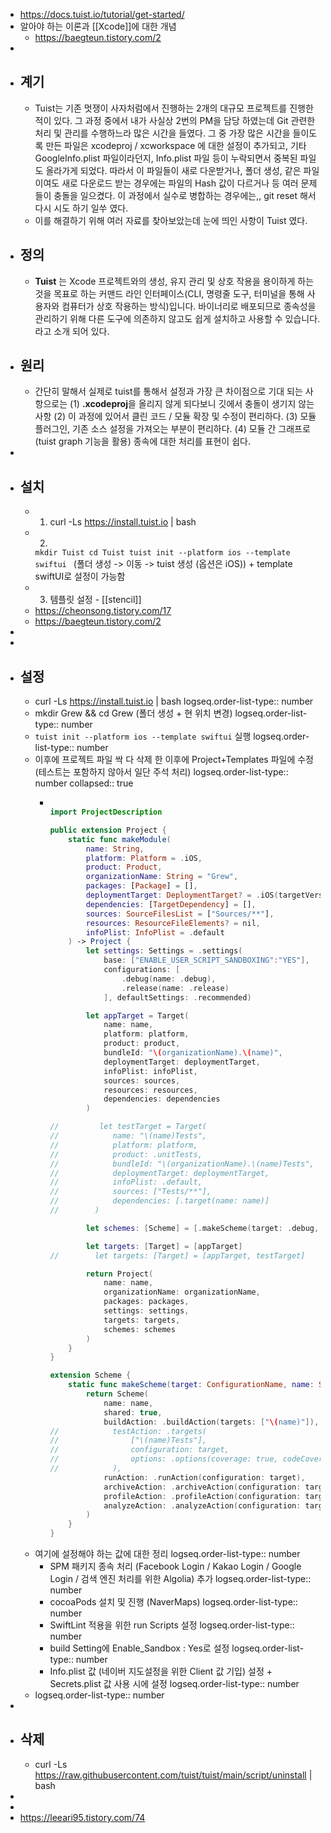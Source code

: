 - https://docs.tuist.io/tutorial/get-started/
- 알아야 하는 이론과 [[Xcode]]에 대한 개념
	- https://baegteun.tistory.com/2
-
- ## 계기
	- Tuist는 기존 멋쟁이 사자처럼에서 진행하는 2개의 대규모 프로젝트를 진행한 적이 있다.
	  그 과정 중에서 내가 사실상 2번의 PM을 담당 하였는데 Git 관련한 처리 및 관리를 수행하느라 많은 시간을 들였다.
	  그 중 가장 많은 시간을 들이도록 만든 파일은 xcodeproj / xcworkspace 에 대한 설정이 추가되고, 기타 GoogleInfo.plist 파일이라던지, Info.plist 파일 등이 누락되면서 중복된 파일도 올라가게 되었다. 따라서 이 파일들이 새로 다운받거나, 폴더 생성, 같은 파일이여도 새로 다운로드 받는 경우에는 파일의 Hash 값이 다르거나 등 여러 문제들이 충돌을 일으켰다. 이 과정에서 실수로 병합하는 경우에는,, git reset 해서 다시 시도 하기 일쑤 였다.
	- 이를 해결하기 위해 여러 자료를 찾아보았는데 눈에 띄인 사항이 Tuist 였다.
- ## 정의
	- **Tuist** 는 Xcode 프로젝트와의 생성, 유지 관리 및 상호 작용을 용이하게 하는 것을 목표로 하는 커맨드 라인 인터페이스(CLI, 명령줄 도구, 터미널을 통해 사용자와 컴퓨터가 상호 작용하는 방식)입니다. 바이너리로 배포되므로 종속성을 관리하기 위해 다른 도구에 의존하지 않고도 쉽게 설치하고 사용할 수 있습니다. 라고 소개 되어 있다.
- ## 원리
	- 간단히 말해서 실제로 tuist를 통해서 설정과 가장 큰 차이점으로 기대 되는 사항으로는
	  (1) **.xcodeproj**을 올리지 않게 되다보니 깃에서 충돌이 생기지 않는 사항
	  (2) 이 과정에 있어서 클린 코드 / 모듈 확장 및 수정이 편리하다.
	  (3) 모듈 플러그인, 기존 소스 설정을 가져오는 부분이 편리하다.
	  (4) 모듈 간 그래프로 (tuist graph 기능을 활용) 종속에 대한 처리를 표현이 쉽다.
-
- ## 설치
	- 1. curl -Ls https://install.tuist.io | bash
	- 2. 
	  ``mkdir Tuist
	  cd Tuist
	  tuist init --platform ios --template swiftui ``
	  (폴더 생성 -> 이동 -> tuist 생성 (옵션은 iOS)) + template swiftUI로 설정이 가능함
	- 3. 템플릿 설정 - [[stencil]]
	- https://cheonsong.tistory.com/17
	- https://baegteun.tistory.com/2
-
-
- ##  설정
	- curl -Ls https://install.tuist.io | bash
	  logseq.order-list-type:: number
	- mkdir Grew && cd Grew (폴더 생성 + 현 위치 변경)
	  logseq.order-list-type:: number
	- ``tuist init --platform ios --template swiftui`` 실행
	  logseq.order-list-type:: number
	- 이후에 프로젝트 파일 싹 다 삭제 한 이후에 Project+Templates 파일에 수정 (테스트는 포함하지 않아서 일단 주석 처리)
	  logseq.order-list-type:: number
	  collapsed:: true
		- ```swift
		  
		  import ProjectDescription
		  
		  public extension Project {
		      static func makeModule(
		          name: String,
		          platform: Platform = .iOS,
		          product: Product,
		          organizationName: String = "Grew",
		          packages: [Package] = [],
		          deploymentTarget: DeploymentTarget? = .iOS(targetVersion: "17.0", devices: [.iphone, .ipad]),
		          dependencies: [TargetDependency] = [],
		          sources: SourceFilesList = ["Sources/**"],
		          resources: ResourceFileElements? = nil,
		          infoPlist: InfoPlist = .default
		      ) -> Project {
		          let settings: Settings = .settings(
		              base: ["ENABLE_USER_SCRIPT_SANDBOXING":"YES"],
		              configurations: [
		                  .debug(name: .debug),
		                  .release(name: .release)
		              ], defaultSettings: .recommended)
		  
		          let appTarget = Target(
		              name: name,
		              platform: platform,
		              product: product,
		              bundleId: "\(organizationName).\(name)",
		              deploymentTarget: deploymentTarget,
		              infoPlist: infoPlist,
		              sources: sources,
		              resources: resources,
		              dependencies: dependencies
		          )
		  
		  //         let testTarget = Target(
		  //            name: "\(name)Tests",
		  //            platform: platform,
		  //            product: .unitTests,
		  //            bundleId: "\(organizationName).\(name)Tests",
		  //            deploymentTarget: deploymentTarget,
		  //            infoPlist: .default,
		  //            sources: ["Tests/**"],
		  //            dependencies: [.target(name: name)]
		  //        )
		  
		          let schemes: [Scheme] = [.makeScheme(target: .debug, name: name)]
		  
		          let targets: [Target] = [appTarget]
		  //        let targets: [Target] = [appTarget, testTarget]
		  
		          return Project(
		              name: name,
		              organizationName: organizationName,
		              packages: packages,
		              settings: settings,
		              targets: targets,
		              schemes: schemes
		          )
		      }
		  }
		  
		  extension Scheme {
		      static func makeScheme(target: ConfigurationName, name: String) -> Scheme {
		          return Scheme(
		              name: name,
		              shared: true,
		              buildAction: .buildAction(targets: ["\(name)"]),
		  //            testAction: .targets(
		  //                ["\(name)Tests"],
		  //                configuration: target,
		  //                options: .options(coverage: true, codeCoverageTargets: ["\(name)"])
		  //            ),
		              runAction: .runAction(configuration: target),
		              archiveAction: .archiveAction(configuration: target),
		              profileAction: .profileAction(configuration: target),
		              analyzeAction: .analyzeAction(configuration: target)
		          )
		      }
		  }
		  
		  ```
	- 여기에 설정해야 하는 값에 대한 정리
	  logseq.order-list-type:: number
		- SPM 패키지 종속 처리 (Facebook Login / Kakao Login / Google Login / 검색 엔진 처리를 위한 Algolia) 추가
		  logseq.order-list-type:: number
		- cocoaPods 설치 및 진행 (NaverMaps)
		  logseq.order-list-type:: number
		- SwiftLint 적용을 위한 run Scripts 설정
		  logseq.order-list-type:: number
		- build Setting에 Enable_Sandbox : Yes로 설정
		  logseq.order-list-type:: number
		- Info.plist 값 (네이버 지도설정을 위한 Client 값 기입) 설정 + Secrets.plist 값 사용 시에 설정
		  logseq.order-list-type:: number
	- logseq.order-list-type:: number
-
- ## 삭제
	- curl -Ls https://raw.githubusercontent.com/tuist/tuist/main/script/uninstall | bash
-
-
- https://leeari95.tistory.com/74